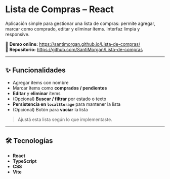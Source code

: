 # Lista de Compras – React

Aplicación simple para gestionar una lista de compras: permite agregar, marcar como comprado, editar y eliminar ítems. Interfaz limpia y responsive.

🔗 **Demo online:** https://santimorgan.github.io/Lista-de-compras/  
🔗 **Repositorio:** https://github.com/SantiMorgan/Lista-de-compras

---

## ✨ Funcionalidades
- Agregar ítems con nombre 
- Marcar ítems como **comprados / pendientes**
- **Editar** y **eliminar** ítems
- (Opcional) **Buscar / filtrar** por estado o texto
- **Persistencia en `localStorage`** para mantener la lista
- (Opcional) Botón para **vaciar** la lista

> Ajustá esta lista según lo que implementaste.

---

## 🛠️ Tecnologías
- **React**
- **TypeScript**
- **CSS**
- **Vite**
